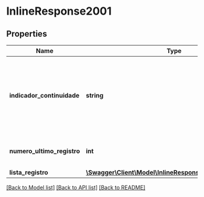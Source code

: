 # InlineResponse2001

## Properties
Name | Type | Description | Notes
------------ | ------------- | ------------- | -------------
**indicador_continuidade** | **string** | Indicador de continuidade para informar que a pesquisa possui mais registros a apresentar S-Sim, N-Não | [optional] 
**numero_ultimo_registro** | **int** | Numero do ultimo registro da consulta | [optional] 
**lista_registro** | [**\Swagger\Client\Model\InlineResponse2001ListaRegistro[]**](InlineResponse2001ListaRegistro.md) |  | [optional] 

[[Back to Model list]](../../README.md#documentation-for-models) [[Back to API list]](../../README.md#documentation-for-api-endpoints) [[Back to README]](../../README.md)


